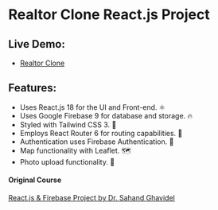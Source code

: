 # Realtor Clone React.js Project

## Live Demo:

- [Realtor Clone](https://realtor-clone-ajfm88.vercel.app)

## Features:

- Uses React.js 18 for the UI and Front-end. ⚛️
- Uses Google Firebase 9 for database and storage. 🔥
- Styled with Tailwind CSS 3. 🎨
- Employs React Router 6 for routing capabilities. 🔗
- Authentication uses Firebase Authentication. 🔐
- Map functionality with Leaflet. 🗺️
- Photo upload functionality. 📸

#### Original Course

[React.js & Firebase Project by Dr. Sahand Ghavidel](https://www.udemy.com/course/reactjs-firebase-project)
